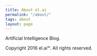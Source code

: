 ```yaml
---
title: About el.ai
permalink: "/about/"
tags: about
layout: page
---
```


Artificial Intelligence Blog.

Copyright 2016 el.ai℠. All rights reserved.
